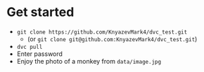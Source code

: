 # Get started
- `git clone https://github.com/KnyazevMark4/dvc_test.git`
  - (or `git clone git@github.com:KnyazevMark4/dvc_test.git`)
- `dvc pull`
- Enter password
- Enjoy the photo of a monkey from `data/image.jpg`